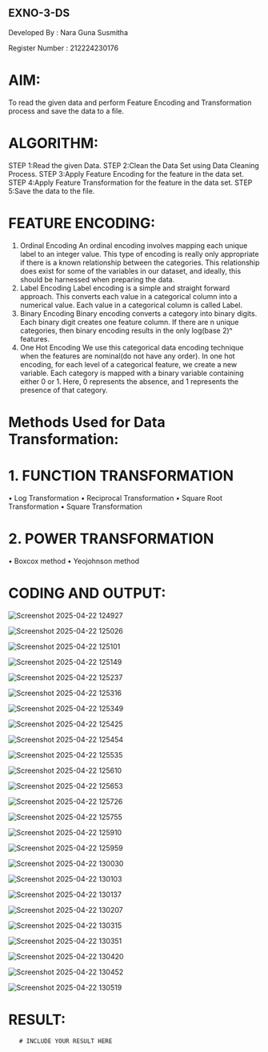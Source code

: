 ## EXNO-3-DS

Developed By : Nara Guna Susmitha

Register Number : 212224230176

# AIM:
To read the given data and perform Feature Encoding and Transformation process and save the data to a file.

# ALGORITHM:
STEP 1:Read the given Data.
STEP 2:Clean the Data Set using Data Cleaning Process.
STEP 3:Apply Feature Encoding for the feature in the data set.
STEP 4:Apply Feature Transformation for the feature in the data set.
STEP 5:Save the data to the file.

# FEATURE ENCODING:
1. Ordinal Encoding
An ordinal encoding involves mapping each unique label to an integer value. This type of encoding is really only appropriate if there is a known relationship between the categories. This relationship does exist for some of the variables in our dataset, and ideally, this should be harnessed when preparing the data.
2. Label Encoding
Label encoding is a simple and straight forward approach. This converts each value in a categorical column into a numerical value. Each value in a categorical column is called Label.
3. Binary Encoding
Binary encoding converts a category into binary digits. Each binary digit creates one feature column. If there are n unique categories, then binary encoding results in the only log(base 2)ⁿ features.
4. One Hot Encoding
We use this categorical data encoding technique when the features are nominal(do not have any order). In one hot encoding, for each level of a categorical feature, we create a new variable. Each category is mapped with a binary variable containing either 0 or 1. Here, 0 represents the absence, and 1 represents the presence of that category.

# Methods Used for Data Transformation:
  # 1. FUNCTION TRANSFORMATION
• Log Transformation
• Reciprocal Transformation
• Square Root Transformation
• Square Transformation
  # 2. POWER TRANSFORMATION
• Boxcox method
• Yeojohnson method

# CODING AND OUTPUT:

![Screenshot 2025-04-22 124927](https://github.com/user-attachments/assets/5e7d9cc7-790f-410c-9af9-05384ed258e6)

![Screenshot 2025-04-22 125026](https://github.com/user-attachments/assets/99387d6b-c0a1-4aee-a84f-6fd23736acf2)

![Screenshot 2025-04-22 125101](https://github.com/user-attachments/assets/bb0ddc2a-f652-4789-80ea-0c7c0c52906c)

![Screenshot 2025-04-22 125149](https://github.com/user-attachments/assets/6313ea15-e47c-490f-bb49-0d7c6735acff)

![Screenshot 2025-04-22 125237](https://github.com/user-attachments/assets/f7fd2280-11e9-4731-9db8-f315532ef7a8)

![Screenshot 2025-04-22 125316](https://github.com/user-attachments/assets/1357de9b-b4f1-4b8f-af45-8026009139b4)

![Screenshot 2025-04-22 125349](https://github.com/user-attachments/assets/03a57630-4664-4b33-b4b6-a9818a5f80c6)

![Screenshot 2025-04-22 125425](https://github.com/user-attachments/assets/11a3c4d0-a4bf-4e9e-916f-d7c34f2bb12c)

![Screenshot 2025-04-22 125454](https://github.com/user-attachments/assets/e0005012-ea30-47dc-b2a0-aa41c0c1c6a9)

![Screenshot 2025-04-22 125535](https://github.com/user-attachments/assets/e5864ed9-fd98-496d-ba98-aa11709791dc)

![Screenshot 2025-04-22 125610](https://github.com/user-attachments/assets/09ed0096-2a08-4cf7-b70a-ecd33ae4caf2)

![Screenshot 2025-04-22 125653](https://github.com/user-attachments/assets/8517d4b4-6ad4-43f7-a8f8-53c3c0d7c45e)

![Screenshot 2025-04-22 125726](https://github.com/user-attachments/assets/8306e318-818b-4d1b-bef1-ce7f6bcae9b3)

![Screenshot 2025-04-22 125755](https://github.com/user-attachments/assets/b17b94a4-22be-4a56-a682-7db0a69e7be1)

![Screenshot 2025-04-22 125910](https://github.com/user-attachments/assets/aa55d88f-038e-4498-92d7-65c43dc8e0b6)

![Screenshot 2025-04-22 125959](https://github.com/user-attachments/assets/95c78383-c74a-4f0e-b5ce-0f220349002c)

![Screenshot 2025-04-22 130030](https://github.com/user-attachments/assets/5011e4ac-6130-4e16-81d4-7034963861a8)

![Screenshot 2025-04-22 130103](https://github.com/user-attachments/assets/9691944e-9814-4287-a75d-f272973b8fcd)

![Screenshot 2025-04-22 130137](https://github.com/user-attachments/assets/794dd13f-055c-48de-9b2d-304a455b411a)

![Screenshot 2025-04-22 130207](https://github.com/user-attachments/assets/6b0c44f3-45e2-4b0e-8603-3d707fe0fa5b)

![Screenshot 2025-04-22 130315](https://github.com/user-attachments/assets/9ff89c62-0366-414e-a4c8-cf53d774beeb)

![Screenshot 2025-04-22 130351](https://github.com/user-attachments/assets/669939ef-ed09-4a09-a9e4-86ae2f047752)

![Screenshot 2025-04-22 130420](https://github.com/user-attachments/assets/dd2e9e23-0194-41a4-ab34-ea93d4eefb3e)

![Screenshot 2025-04-22 130452](https://github.com/user-attachments/assets/da2bda2a-3870-4305-8789-9c85dccb16e9)

![Screenshot 2025-04-22 130519](https://github.com/user-attachments/assets/40d634fe-6502-4335-bb5c-cdf8264eed8b)























# RESULT:
       # INCLUDE YOUR RESULT HERE

       
